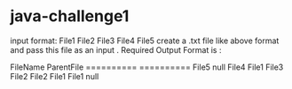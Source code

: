 # java-challenge1
input format:
File1
 File2
  File3
 File4
File5
create a .txt file like above format and pass this file as an input .
Required Output Format is :

FileName                 ParentFile
==========   ==========
File5                        null
File4                        File1
File3                        File2
File2                        File1
File1                        null
